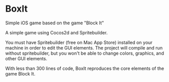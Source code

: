 # BoxIt
Simple iOS game based on the game "Block It"

A simple game using Cocos2d and Spritebuilder. 

You must have Spritebuilder (free on Mac App Store) installed on your machine in order to edit the GUI elements. The project will compile and run without spritebuilder, but you won't be able to change colors, graphics, and other GUI elements.

With less than 300 lines of code, BoxIt reproduces the core elements of the game Block It. 
